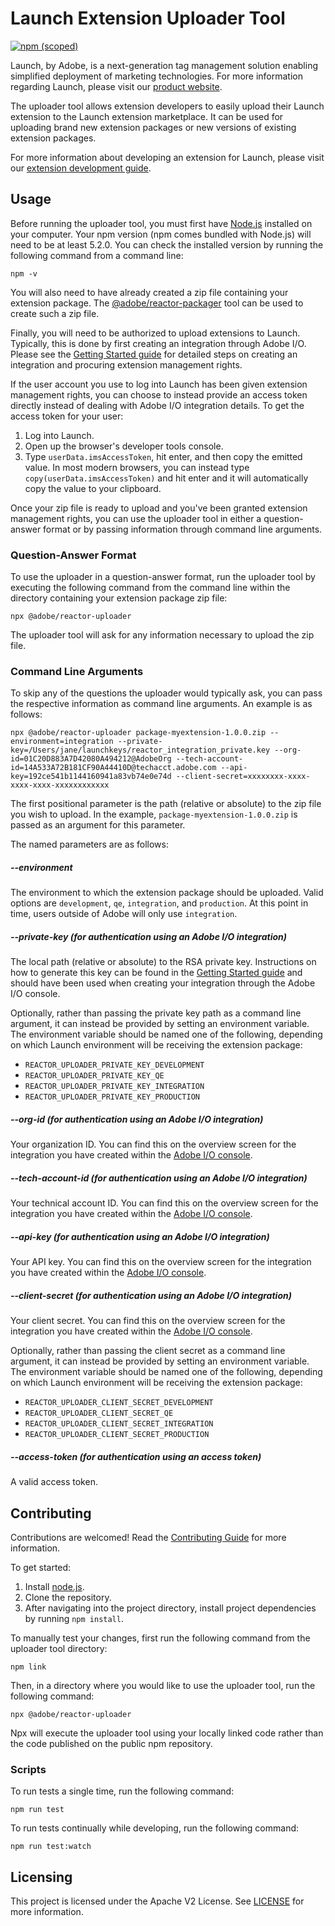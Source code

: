 # Launch Extension Uploader Tool

[![npm (scoped)](https://img.shields.io/npm/v/@adobe/reactor-uploader.svg?style=flat)](https://www.npmjs.com/package/@adobe/reactor-uploader)

Launch, by Adobe, is a next-generation tag management solution enabling simplified deployment of marketing technologies. For more information regarding Launch, please visit our [product website](http://www.adobe.com/enterprise/cloud-platform/launch.html).

The uploader tool allows extension developers to easily upload their Launch extension to the Launch extension marketplace. It can be used for uploading brand new extension packages or new versions of existing extension packages.

For more information about developing an extension for Launch, please visit our [extension development guide](https://developer.adobelaunch.com/guides/extensions/).

## Usage

Before running the uploader tool, you must first have [Node.js](https://nodejs.org/en/) installed on your computer. Your npm version (npm comes bundled with Node.js) will need to be at least 5.2.0. You can check the installed version by running the following command from a command line:
                                                                                                      
```
npm -v
```

You will also need to have already created a zip file containing your extension package. The [@adobe/reactor-packager](https://www.npmjs.com/package/@adobe/reactor-packager) tool can be used to create such a zip file.

Finally, you will need to be authorized to upload extensions to Launch. Typically, this is done by first creating an integration through Adobe I/O. Please see the [Getting Started guide](https://developer.adobelaunch.com/guides/extensions/getting-started/) for detailed steps on creating an integration and procuring extension management rights.

If the user account you use to log into Launch has been given extension management rights, you can choose to instead provide an access token directly instead of dealing with Adobe I/O integration details. To get the access token for your user:

1. Log into Launch.
2. Open up the browser's developer tools console.
3. Type `userData.imsAccessToken`, hit enter, and then copy the emitted value. In most modern browsers, you can instead type `copy(userData.imsAccessToken)` and hit enter and it will automatically copy the value to your clipboard.

Once your zip file is ready to upload and you've been granted extension management rights, you can use the uploader tool in either a question-answer format or by passing information through command line arguments.

### Question-Answer Format

To use the uploader in a question-answer format, run the uploader tool by executing the following command from the command line within the directory containing your extension package zip file:

```
npx @adobe/reactor-uploader
```

The uploader tool will ask for any information necessary to upload the zip file.

### Command Line Arguments

To skip any of the questions the uploader would typically ask, you can pass the respective information as command line arguments. An example is as follows:

```
npx @adobe/reactor-uploader package-myextension-1.0.0.zip --environment=integration --private-key=/Users/jane/launchkeys/reactor_integration_private.key --org-id=01C20D883A7D42080A494212@AdobeOrg --tech-account-id=14A533A72B181CF90A44410D@techacct.adobe.com --api-key=192ce541b1144160941a83vb74e0e74d --client-secret=xxxxxxxx-xxxx-xxxx-xxxx-xxxxxxxxxxxx
```

The first positional parameter is the path (relative or absolute) to the zip file you wish to upload. In the example, `package-myextension-1.0.0.zip` is passed as an argument for this parameter.

The named parameters are as follows:

##### --environment

The environment to which the extension package should be uploaded. Valid options are `development`, `qe`, `integration`, and `production`. At this point in time, users outside of Adobe will only use `integration`.

##### --private-key (for authentication using an Adobe I/O integration)

The local path (relative or absolute) to the RSA private key. Instructions on how to generate this key can be found in the [Getting Started guide](https://developer.adobelaunch.com/guides/extensions/getting-started/) and should have been used when creating your integration through the Adobe I/O console.

Optionally, rather than passing the private key path as a command line argument, it can instead be provided by setting an environment variable. The environment variable should be named one of the following, depending on which Launch environment will be receiving the extension package:

* `REACTOR_UPLOADER_PRIVATE_KEY_DEVELOPMENT` 
* `REACTOR_UPLOADER_PRIVATE_KEY_QE` 
* `REACTOR_UPLOADER_PRIVATE_KEY_INTEGRATION` 
* `REACTOR_UPLOADER_PRIVATE_KEY_PRODUCTION`

##### --org-id (for authentication using an Adobe I/O integration)

Your organization ID. You can find this on the overview screen for the integration you have created within the [Adobe I/O console](https://console.adobe.io).

##### --tech-account-id (for authentication using an Adobe I/O integration)

Your technical account ID. You can find this on the overview screen for the integration you have created within the [Adobe I/O console](https://console.adobe.io).

##### --api-key (for authentication using an Adobe I/O integration)

Your API key. You can find this on the overview screen for the integration you have created within the [Adobe I/O console](https://console.adobe.io).

##### --client-secret (for authentication using an Adobe I/O integration)

Your client secret. You can find this on the overview screen for the integration you have created within the [Adobe I/O console](https://console.adobe.io).

Optionally, rather than passing the client secret as a command line argument, it can instead be provided by setting an environment variable. The environment variable should be named one of the following, depending on which Launch environment will be receiving the extension package:
 
* `REACTOR_UPLOADER_CLIENT_SECRET_DEVELOPMENT`
* `REACTOR_UPLOADER_CLIENT_SECRET_QE`
* `REACTOR_UPLOADER_CLIENT_SECRET_INTEGRATION`
* `REACTOR_UPLOADER_CLIENT_SECRET_PRODUCTION`

##### --access-token (for authentication using an access token)

A valid access token.

## Contributing

Contributions are welcomed! Read the [Contributing Guide](CONTRIBUTING.md) for more information.

To get started:

1. Install [node.js](https://nodejs.org/).
3. Clone the repository.
4. After navigating into the project directory, install project dependencies by running `npm install`.

To manually test your changes, first run the following command from the uploader tool directory:

```
npm link
```

Then, in a directory where you would like to use the uploader tool, run the following command:

```
npx @adobe/reactor-uploader
```

Npx will execute the uploader tool using your locally linked code rather than the code published on the public npm repository.

### Scripts

To run tests a single time, run the following command:

`npm run test`

To run tests continually while developing, run the following command:

`npm run test:watch`

## Licensing

This project is licensed under the Apache V2 License. See [LICENSE](LICENSE) for more information.
